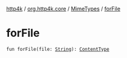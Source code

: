 [http4k](../../index.md) / [org.http4k.core](../index.md) / [MimeTypes](index.md) / [forFile](./for-file.md)

# forFile

`fun forFile(file: `[`String`](https://kotlinlang.org/api/latest/jvm/stdlib/kotlin/-string/index.html)`): `[`ContentType`](../-content-type/index.md)